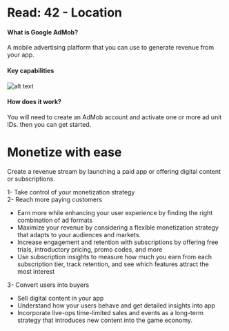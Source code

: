 # Read: 42 - Location  

#### What is Google AdMob?

A mobile advertising platform that you can use to generate revenue from your app.  

#### Key capabilities  

![alt text](https://user-images.githubusercontent.com/97670198/172439369-a76b0913-d961-4d30-9684-570771518b7c.png)  

#### How does it work?  

You will need to create an AdMob account and activate one or more ad unit IDs. then you can get started.   

# Monetize with ease  

Create a revenue stream by launching a paid app or offering digital content or subscriptions. 

1- Take control of your monetization strategy  
2- Reach more paying customers  
- Earn more while enhancing your user experience by finding the right combination of ad formats  
- Maximize your revenue by considering a flexible monetization strategy that adapts to your audiences and markets.  
- Increase engagement and retention with subscriptions by offering free trials, introductory pricing, promo codes, and more  
- Use subscription insights to measure how much you earn from each subscription tier, track retention, and see which features attract the most interest 


3- Convert users into buyers  

- Sell digital content in your app  
- Understand how your users behave and get detailed insights into app  
- Incorporate live-ops time-limited sales and events as a long-term strategy that introduces new content into the game economy.  

